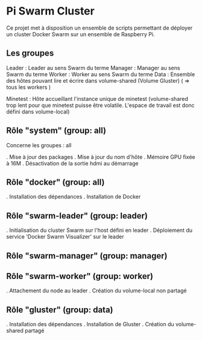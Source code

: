 Pi Swarm Cluster
=========

Ce projet met à disposition un ensemble de scripts permettant de déployer un cluster Docker Swarm sur un ensemble de Raspberry Pi.

Les groupes
-----------

Leader  : Leader au sens Swarm du terme
Manager : Manager au sens Swarm du terme
Worker  : Worker au sens Swarm du terme
Data    : Ensemble des hôtes pouvant lire et écrire dans volume-shared (Volume Gluster)
		  ( => tous les workers )
		  
Minetest : Hôte accueillant l'instance unique de minetest (volume-shared trop lent pour que minetest puisse être volatile. L'espace de travail est donc défini dans volume-local)

Rôle "system" (group: all)
-------------

  Concerne les groupes : all

 . Mise à jour des packages
 . Mise à jour du nom d'hôte
 . Mémoire GPU fixée à 16M
 . Désactivation de la sortie hdmi au démarrage

Rôle "docker" (group: all)
-------------

 . Installation des dépendances
 . Installation de Docker

Rôle "swarm-leader" (group: leader)
-------------------

  . Initialisation du cluster Swarm sur l'host défini en leader
  . Déploiement du service 'Docker Swarm Visualizer' sur le leader

Rôle "swarm-manager" (group: manager)
--------------------

Rôle "swarm-worker" (group: worker)
-------------------

  . Attachement du node au leader
  . Création du volume-local non partagé

Rôle "gluster" (group: data)
--------------

  . Installation des dépendances
  . Installation de Gluster
  . Création du volume-shared partagé
